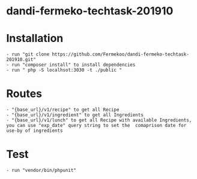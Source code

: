 # dandi-fermeko-techtask-201910

# Installation
    - run "git clone https://github.com/Fermekoo/dandi-fermeko-techtask-201910.git"
    - run "composer install" to install dependencies
    - run " php -S localhsot:3030 -t ./public "
# Routes
    - "{base_url}/v1/recipe" to get all Recipe
    - "{base_url}/v1/ingredient" to get all Ingredients
    - "{base_url}/v1/lunch" to get all Recipe with available Ingredients, you can use "exp_date" query string to set the  comaprison date for use-by of ingredients
    
 # Test
    - run "vendor/bin/phpunit"
